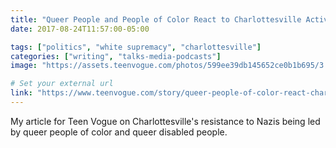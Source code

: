 ```yaml
---
title: "Queer People and People of Color React to Charlottesville Activism (Teen Vogue)"
date: 2017-08-24T11:57:00-05:00

tags: ["politics", "white supremacy", "charlottesville"]
categories: ["writing", "talks-media-podcasts"]
image: "https://assets.teenvogue.com/photos/599ee39db145652ce0b1b695/3:2/w_1200,h_630,c_limit/qpocfb.jpg"

# Set your external url
link: "https://www.teenvogue.com/story/queer-people-of-color-react-charlottesville"
---
```


My article for Teen Vogue on Charlottesville's resistance to Nazis being led by queer people of color and queer disabled people.
